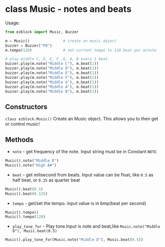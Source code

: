 # class Music - notes and beats

Usage:
```python
from ezblock import Music, Buzzer

m = Music()               # create an music object
buzzer = Buzzer("P0")
m.tempo(120)              # set current tempo to 120 beat per minute

# play middle C, D, E, F ,G, A, B every 1 beat.
buzzer.play(m.note("Middle C"), m.beat(1))
buzzer.play(m.note("Middle D"), m.beat(1))
buzzer.play(m.note("Middle E"), m.beat(1))
buzzer.play(m.note("Middle F"), m.beat(1))
buzzer.play(m.note("Middle G"), m.beat(1))
buzzer.play(m.note("Middle A"), m.beat(1))
buzzer.play(m.note("Middle B"), m.beat(1))

```
## Constructors
```class ezblock.Music()```
Create an Music object. This allows you to then get or control music!

## Methods
- `note` - get frequency of the note. Input string must be in Constant `NOTE`
```python
Music().note("Middle D")
Music().note("High A#")
```
- `beat` - get milisecond from beats. Input value can be float, like `0.5` as half beat, or `0.25` as quarter beat
```python
Music().beat(0.5)
Music().beat(0.125)
```
- `tempo` - get/set the tempo. input value is in bmp(beat per second)
```python
Music().tempo()
Music().tempo(120)
```
- `play_tone_for` - Play tone.Input is note and beat,like `Music.note("Middle D"), Music.beat(0.5)`
```python
Music().play_tone_for(Music.note("Middle D"), Music.beat(0.5))
```
